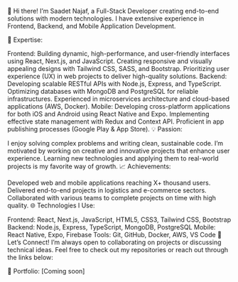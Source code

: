 👋 Hi there! I’m Saadet Najaf, a Full-Stack Developer creating end-to-end solutions with modern technologies.
I have extensive experience in Frontend, Backend, and Mobile Application Development.

🚀 Expertise:

Frontend:
Building dynamic, high-performance, and user-friendly interfaces using React, Next.js, and JavaScript.
Creating responsive and visually appealing designs with Tailwind CSS, SASS, and Bootstrap.
Prioritizing user experience (UX) in web projects to deliver high-quality solutions.
Backend:
Developing scalable RESTful APIs with Node.js, Express, and TypeScript.
Optimizing databases with MongoDB and PostgreSQL for reliable infrastructures.
Experienced in microservices architecture and cloud-based applications (AWS, Docker).
Mobile:
Developing cross-platform applications for both iOS and Android using React Native and Expo.
Implementing effective state management with Redux and Context API.
Proficient in app publishing processes (Google Play & App Store).
💡 Passion:

I enjoy solving complex problems and writing clean, sustainable code.
I’m motivated by working on creative and innovative projects that enhance user experience.
Learning new technologies and applying them to real-world projects is my favorite way of growth.
📈 Achievements:

Developed web and mobile applications reaching X+ thousand users.
Delivered end-to-end projects in logistics and e-commerce sectors.
Collaborated with various teams to complete projects on time with high quality.
🌐 Technologies I Use:

Frontend: React, Next.js, JavaScript, HTML5, CSS3, Tailwind CSS, Bootstrap
Backend: Node.js, Express, TypeScript, MongoDB, PostgreSQL
Mobile: React Native, Expo, Firebase
Tools: Git, GitHub, Docker, AWS, VS Code
💬 Let’s Connect!
I’m always open to collaborating on projects or discussing technical ideas. Feel free to check out my repositories or reach out through the links below:

💼 Portfolio: [Coming soon]

